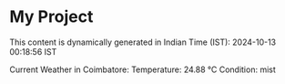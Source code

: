 # My Project

This content is dynamically generated in Indian Time (IST): 2024-10-13 00:18:56 IST


Current Weather in Coimbatore:
Temperature: 24.88 °C
Condition: mist
